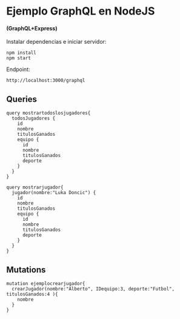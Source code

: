 # Ejemplo GraphQL en NodeJS
#### (GraphQL+Express)

Instalar dependencias e iniciar servidor:
```
npm install
npm start
```
Endpoint:
```
http://localhost:3000/graphql
```

## Queries
```
query mostrartodoslosjugadores{
  todosJugadores {
    id
    nombre
    titulosGanados
    equipo {
      id
      nombre
      titulosGanados
      deporte
    }
  }
}
```

```
query mostrarjugador{
  jugador(nombre:"Luka Doncic") {
    id
    nombre
    titulosGanados
    equipo {
      id
      nombre
      titulosGanados
      deporte
    }
  }
}
```

## Mutations
```
mutation ejemplocrearjugador{
  crearJugador(nombre:"Alberto", IDequipo:3, deporte:"Futbol", titulosGanados:4 ){
    nombre
  }
}
```
